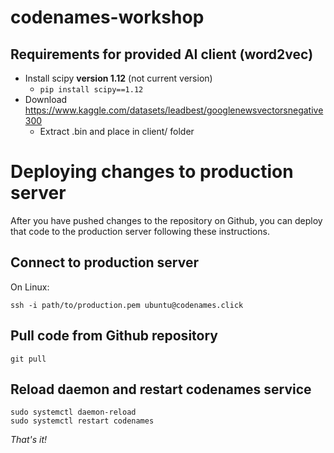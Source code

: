 # codenames-workshop
## Requirements for provided AI client (word2vec)
* Install scipy **version 1.12** (not current version)
  * `pip install scipy==1.12`
* Download https://www.kaggle.com/datasets/leadbest/googlenewsvectorsnegative300
  * Extract .bin and place in client/ folder

# Deploying changes to production server
After you have pushed changes to the repository on Github, you can deploy that code to the production server following these instructions.
## Connect to production server
On Linux:

`ssh -i path/to/production.pem ubuntu@codenames.click`
## Pull code from Github repository
`git pull`
## Reload daemon and restart codenames service
```
sudo systemctl daemon-reload
sudo systemctl restart codenames
```

*That's it!*

